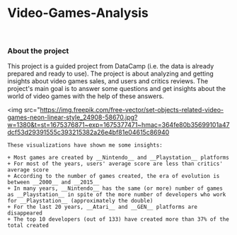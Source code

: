 # Video-Games-Analysis
<br>

### About the project ###

This project is a guided project from DataCamp (i.e. the data is already prepared and ready to use). The project is about analyzing and getting insights about video games sales, and users and critics reviews. The project's main goal is to answer some questions and get insights about the world of video games with the help of these answers.

<img src="https://img.freepik.com/free-vector/set-objects-related-video-games-neon-linear-style_24908-58670.jpg?w=1380&t=st=1675376871~exp=1675377471~hmac=364fe80b35699101a47dcf53d29391555c393215382a26e4bf81e04615c86940

    
    These visualizations have shown me some insights:
            
    + Most games are created by __Nintendo__ and __Playstation__ platforms
    + For most of the years, users' average score are less than critics' average score
    + According to the number of games created, the era of evolution is between __2000__ and __2015__
    + In many years, __Nintendo__ has the same (or more) number of games as __Playstation__ in spite of the more number of developers who work for __Playstation__ (approximately the double)
    + For the last 20 years, __Atari__ and __GEN__ platforms are disappeared
    + The top 10 developers (out of 133) have created more than 37% of the total created
